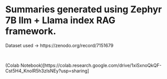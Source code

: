 <h1>Summaries generated using Zephyr 7B llm + Llama index RAG framework.</h1>
<p>Dataset used -> https://zenodo.org/record/7151679</p>
<br>
<p>(Colab Notebook)[https://colab.research.google.com/drive/1xiSxnoQkQF-Cst5H4_KnolR5h3zIsNEy?usp=sharing]</p>
